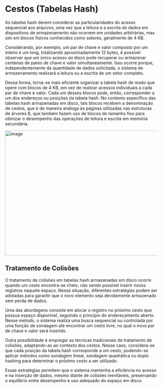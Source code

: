 # Cestos (Tabelas Hash)

As tabelas hash devem considerar as particularidades do acesso sequencial aos arquivos, uma vez que a leitura e a escrita de dados em dispositivos de armazenamento não ocorrem em unidades arbitrárias, 
mas sim em blocos físicos conhecidos como setores, geralmente de 4 KB.

Considerando, por exemplo, um par de chave e valor composto por um inteiro e um long, totalizando aproximadamente 12 bytes, é possível observar que um único acesso ao disco pode recuperar ou armazenar centenas de
pares de chave e valor simultaneamente. Isso ocorre porque, independentemente da quantidade de dados solicitada, o sistema de armazenamento realizará a leitura ou a escrita de um setor completo.

Dessa forma, torna-se mais eficiente organizar a tabela hash de modo que opere com blocos de 4 KB, em vez de realizar acessos individuais a cada par de chave e valor. Cada um desses blocos pode, então, 
corresponder a um dos endereços ou posições da tabela hash. No contexto específico das tabelas hash armazenadas em disco, tais blocos recebem a denominação de cestos, que é de maneira análoga às páginas utilizadas
nas estruturas de árvores B, que também fazem uso de blocos de tamanho fixo para otimizar o desempenho das operações de leitura e escrita em memória secundária.

<img width="912" height="412" alt="image" src="https://github.com/user-attachments/assets/73d7d83a-fb33-443b-ac2f-c9431074ec77" />


## Tratamento de Colisões

O tratamento de colisões em tabelas hash armazenadas em disco ocorre quando um cesto encontra-se cheio, não sendo possível inserir novos registros naquele espaço.
Nessa situação, diferentes estratégias podem ser adotadas para garantir que o novo elemento seja devidamente armazenado sem perda de dados.

Uma das abordagens consiste em alocar o registro no próximo cesto que possua espaço disponível, seguindo o princípio do endereçamento aberto. 
Nesse método, o sistema realiza uma busca sequencial ou controlada por uma função de sondagem até encontrar um cesto livre, no qual o novo par de chave e valor será inserido.

Outra possibilidade é empregar as técnicas tradicionais de tratamento de colisões, adaptando-as ao contexto dos cestos. Nesse caso, considera-se que cada posição da tabela hash corresponde a um cesto, 
podendo-se aplicar métodos como sondagem linear, sondagem quadrática ou duplo hashing para determinar o próximo cesto a ser utilizado.

Essas estratégias permitem que o sistema mantenha a eficiência no acesso e na inserção de dados, mesmo diante de colisões inevitáveis, preservando o equilíbrio entre desempenho e uso adequado do espaço em disco.